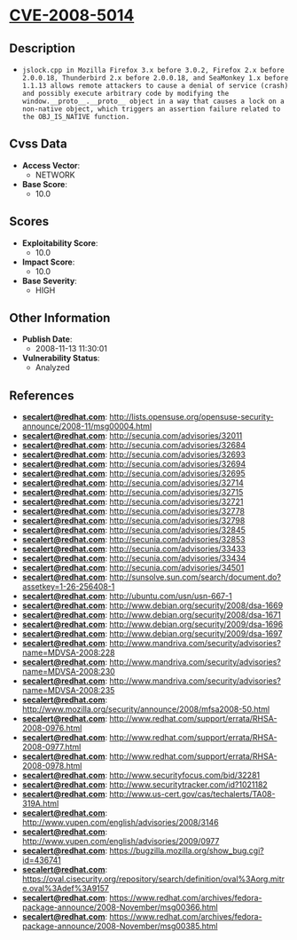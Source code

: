 
# [CVE-2008-5014](https://cve.mitre.org/cgi-bin/cvename.cgi?name=CVE-2008-5014)

## Description

- `jslock.cpp in Mozilla Firefox 3.x before 3.0.2, Firefox 2.x before 2.0.0.18, Thunderbird 2.x before 2.0.0.18, and SeaMonkey 1.x before 1.1.13 allows remote attackers to cause a denial of service (crash) and possibly execute arbitrary code by modifying the window.__proto__.__proto__ object in a way that causes a lock on a non-native object, which triggers an assertion failure related to the OBJ_IS_NATIVE function.`

## Cvss Data

- **Access Vector**:
  - NETWORK
- **Base Score**:
  - 10.0

## Scores

- **Exploitability Score**:
  - 10.0
- **Impact Score**:
  - 10.0
- **Base Severity**:
  - HIGH

## Other Information

- **Publish Date**:
  - 2008-11-13 11:30:01
- **Vulnerability Status**:
  - Analyzed

## References

- **secalert@redhat.com**: http://lists.opensuse.org/opensuse-security-announce/2008-11/msg00004.html
- **secalert@redhat.com**: http://secunia.com/advisories/32011
- **secalert@redhat.com**: http://secunia.com/advisories/32684
- **secalert@redhat.com**: http://secunia.com/advisories/32693
- **secalert@redhat.com**: http://secunia.com/advisories/32694
- **secalert@redhat.com**: http://secunia.com/advisories/32695
- **secalert@redhat.com**: http://secunia.com/advisories/32714
- **secalert@redhat.com**: http://secunia.com/advisories/32715
- **secalert@redhat.com**: http://secunia.com/advisories/32721
- **secalert@redhat.com**: http://secunia.com/advisories/32778
- **secalert@redhat.com**: http://secunia.com/advisories/32798
- **secalert@redhat.com**: http://secunia.com/advisories/32845
- **secalert@redhat.com**: http://secunia.com/advisories/32853
- **secalert@redhat.com**: http://secunia.com/advisories/33433
- **secalert@redhat.com**: http://secunia.com/advisories/33434
- **secalert@redhat.com**: http://secunia.com/advisories/34501
- **secalert@redhat.com**: http://sunsolve.sun.com/search/document.do?assetkey=1-26-256408-1
- **secalert@redhat.com**: http://ubuntu.com/usn/usn-667-1
- **secalert@redhat.com**: http://www.debian.org/security/2008/dsa-1669
- **secalert@redhat.com**: http://www.debian.org/security/2008/dsa-1671
- **secalert@redhat.com**: http://www.debian.org/security/2009/dsa-1696
- **secalert@redhat.com**: http://www.debian.org/security/2009/dsa-1697
- **secalert@redhat.com**: http://www.mandriva.com/security/advisories?name=MDVSA-2008:228
- **secalert@redhat.com**: http://www.mandriva.com/security/advisories?name=MDVSA-2008:230
- **secalert@redhat.com**: http://www.mandriva.com/security/advisories?name=MDVSA-2008:235
- **secalert@redhat.com**: http://www.mozilla.org/security/announce/2008/mfsa2008-50.html
- **secalert@redhat.com**: http://www.redhat.com/support/errata/RHSA-2008-0976.html
- **secalert@redhat.com**: http://www.redhat.com/support/errata/RHSA-2008-0977.html
- **secalert@redhat.com**: http://www.redhat.com/support/errata/RHSA-2008-0978.html
- **secalert@redhat.com**: http://www.securityfocus.com/bid/32281
- **secalert@redhat.com**: http://www.securitytracker.com/id?1021182
- **secalert@redhat.com**: http://www.us-cert.gov/cas/techalerts/TA08-319A.html
- **secalert@redhat.com**: http://www.vupen.com/english/advisories/2008/3146
- **secalert@redhat.com**: http://www.vupen.com/english/advisories/2009/0977
- **secalert@redhat.com**: https://bugzilla.mozilla.org/show_bug.cgi?id=436741
- **secalert@redhat.com**: https://oval.cisecurity.org/repository/search/definition/oval%3Aorg.mitre.oval%3Adef%3A9157
- **secalert@redhat.com**: https://www.redhat.com/archives/fedora-package-announce/2008-November/msg00366.html
- **secalert@redhat.com**: https://www.redhat.com/archives/fedora-package-announce/2008-November/msg00385.html
